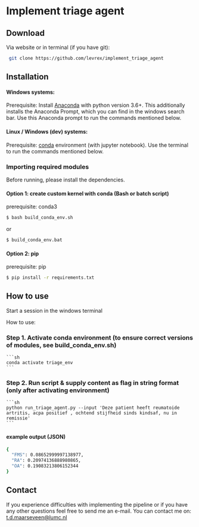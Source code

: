 # Implement triage agent

## Download
Via website or in terminal (if you have git):
```sh 
 git clone https://github.com/levrex/implement_triage_agent
```

## Installation


#### Windows systems:
Prerequisite: Install [Anaconda](https://www.anaconda.com/distribution/) with python version 3.6+. This additionally installs the Anaconda Prompt, which you can find in the windows search bar. Use this Anaconda prompt to run the commands mentioned below.

#### Linux / Windows (dev) systems:
Prerequisite: [conda](https://docs.conda.io/projects/conda/en/latest/user-guide/install/index.html) environment (with jupyter notebook). Use the terminal to run the commands mentioned below.

### Importing required modules
Before running, please install the dependencies. 

#### Option 1: create custom kernel with conda (Bash or batch script)
prerequisite: conda3

```sh
$ bash build_conda_env.sh
```
  
or   
```cmd
$ build_conda_env.bat
```

#### Option 2: pip
prerequisite: pip

```sh
$ pip install -r requirements.txt
```

## How to use
Start a session in the windows terminal 

How to use: 

### Step 1. Activate conda environment (to ensure correct versions of modules, see build_conda_env.sh)
    ```sh
    conda activate triage_env
    ```
    
    
### Step 2. Run script & supply content as flag in string format (only after activating environment)
    ```sh
    python run_triage_agent.py --input 'Deze patient heeft reumatoide artritis, acpa positief , ochtend stijfheid sinds kindsaf, nu in remissie'
    ```
#### example output (JSON)
```sh
{
  "FMS": 0.08652999997138977,
  "RA": 0.20974136888980865,
  "OA": 0.19083213806152344
}
```



## Contact
If you experience difficulties with implementing the pipeline or if you have any other questions feel free to send me an e-mail. You can contact me on: t.d.maarseveen@lumc.nl 
